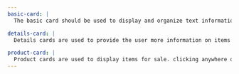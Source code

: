 ```yaml
---
basic-card: |
  The basic card should be used to display and organize text information. Since the card isn't linked anywhere it is strictly for visual appeal. You could use it to add some "about us" information to the home page.

details-card: |
  Details cards are used to provide the user more information on items available for purchase. These are used on the individual items page and display information such as materials, washing instructions, and available sizes.

product-card: |
  Product cards are used to display items for sale. clicking anywhere on the card with take the user to the product's information page. They can also add the item straight to their cart from the card itself. These cards will be used in rows of 4 on any given page.
---
```

